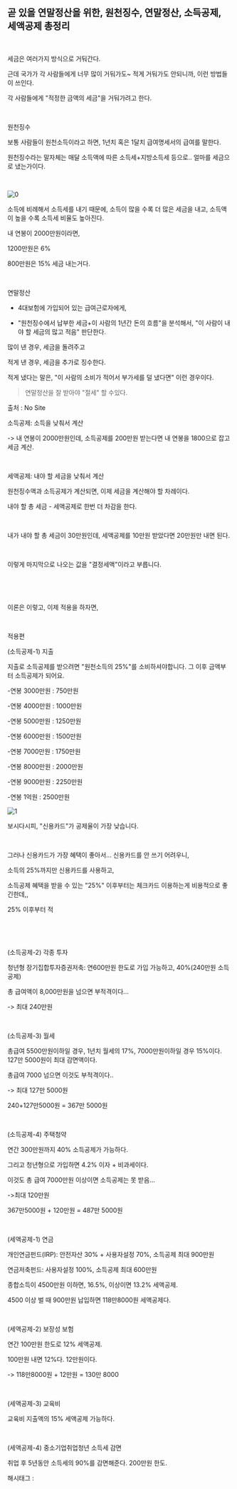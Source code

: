 ## 곧 있을 연말정산을 위한, 원천징수, 연말정산, 소득공제, 세액공제 총정리

​

세금은 여러가지 방식으로 거둬간다.

근데 국가가 각 사람들에게 너무 많이 거둬가도~ 적게 거둬가도 안되니까, 이런 방법들이 쓰인다.

각 사람들에게 "적정한 금액의 세금"을 거둬가려고 한다.

​

원천징수

보통 사람들이 원천소득이라고 하면, 1년치 혹은 1달치 급여명세서의 급여를 말한다.

원천징수라는 말자체는 매달 소득액에 따른 소득세+지방소득세 등으로.. 얼마를 세금으로 냈는가이다.

​

![0](/asset/img/223267990433/0.png)

소득에 비례해서 소득세를 내기 때문에, 소득이 많을 수록 더 많은 세금을 내고, 소득액이 높을 수록 소득세 비율도 높아진다.

내 연봉이 2000만원이라면,

1200만원은 6%

800만원은 15% 세금 내는거다.

​

연말정산

- 4대보험에 가입되어 있는 급여근로자에게, 

- "원천징수에서 납부한 세금+이 사람의 1년간 돈의 흐름"을 분석해서, "이 사람이 내야 할 세금의 많고 적음" 판단한다.

많이 낸 경우, 세금을 돌려주고

적게 낸 경우, 세금을 추가로 징수한다.

적게 냈다는 말은, "이 사람의 소비가 적어서 부가세를 덜 냈다면" 이런 경우이다.

> 연말정산을 잘 받아야 "절세" 할 수있다.

출처 : No Site

소득공제: 소득을 낮춰서 계산

-> 내 연봉이 2000만원인데, 소득공제를 200만원 받는다면 내 연봉을 1800으로 잡고 세금 계산.

​

세액공제: 내야 할 세금을 낮춰서 계산

원천징수액과 소득공제가 계산되면, 이제 세금을 계산해야 할 차례이다.

내야 할 총 세금 - 세액공제로 한번 더 차감을 한다.

​

내가 내야 할 총 세금이 30만원인데, 세액공제를 10만원 받았다면 20만원만 내면 된다.

​

이렇게 마지막으로 나오는 값을 "결정세액"이라고 부릅니다.

​

​

이론은 이렇고, 이제 적용을 하자면,

​

적용편

(소득공제-1) 지출

지출로 소득공제를 받으려면 "원천소득의 25%"를 소비하셔야합니다. 그 이후 금액부터 소득공제가 되어요.

-연봉 3000만원 : 750만원

-연봉 4000만원 : 1000만원

-연봉 5000만원 : 1250만원

-연봉 6000만원 : 1500만원

-연봉 7000만원 : 1750만원

-연봉 8000만원 : 2000만원

-연봉 9000만원 : 2250만원

-연봉 1억원        : 2500만원

![1](/asset/img/223267990433/1.png)

보시다시피, "신용카드"가 공제율이 가장 낮습니다.

​

그러나 신용카드가 가장 혜택이 좋아서... 신용카드를 안 쓰기 어려우니,

소득의 25%까지만 신용카드를 사용하고,

소득공제 혜택을 받을 수 있는 "25%" 이후부터는 체크카드 이용하는게 비용적으로 좋긴한데,,

25% 이후부터 적

​

​

(소득공제-2) 각종 투자

청년형 장기집합투자증권저축: 연600만원 한도로 가입 가능하고, 40%(240만원 소득공제)

총 급여액이 8,000만원을 넘으면 부적격이다...

-> 최대 240만원

​

(소득공제-3) 월세

총급여 5500만원이하일 경우, 1년치 월세의 17%, 7000만원이하일 경우 15%이다. 127만 5000원이 최대 감면액이다.

총급여 7000 넘으면 이것도 부적격이다..

-> 최대 127만 5000원

240+127만5000원 = 367만 5000원

​

(소득공제-4) 주택청약

연간 300만원까지 40% 소득공제가 가능하다.

그리고 청년형으로 가입하면 4.2% 이자 + 비과세이다.

이것도 총 급여 7000만원 이상이면 소득공제는 못 받음...

->최대 120만원

367만5000원 + 120만원 = 487만 5000원

​

(세액공제-1) 연금

개인연금펀드(IRP): 안전자산 30% + 사용자설정 70%, 소득공제 최대 900만원

연금저축펀드: 사용자설정 100%, 소득공제 최대 600만원

종합소득이 4500만원 이하면, 16.5%, 이상이면 13.2% 세액공제.

4500 이상 벌 때 900만원 납입하면 118만8000원 세액공제다.

​

(세액공제-2) 보장성 보험

연간 100만원 한도로 12% 세액공제.

100만원 내면 12%다. 12만원이다.

-> 118만8000원 + 12만원 = 130만 8000

​

(세액공제-3) 교육비

교육비 지출액의 15% 세액공제 가능하다.

​

(세액공제-4) 중소기업취업청년 소득세 감면

취업 후 5년동안 소득세의 90%를 감면해준다. 200만원 한도.

 해시태그 : 